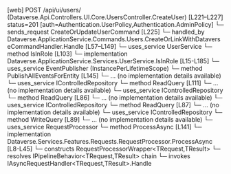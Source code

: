 [web] POST /api/ui/users/  (Dataverse.Api.Controllers.UI.Core.UsersController.CreateUser)  [L221–L227] status=201 [auth=Authentication.UserPolicy,Authentication.AdminPolicy]
  └─ sends_request CreateOrUpdateUserCommand [L225]
    └─ handled_by Dataverse.ApplicationService.Commands.Users.CreateOrLinkWithDataverseCommandHandler.Handle [L57–L149]
      └─ uses_service UserService
        └─ method IsInRole [L103]
          └─ implementation Dataverse.ApplicationService.Services.UserService.IsInRole [L15-L185]
      └─ uses_service EventPublisher (InstancePerLifetimeScope)
        └─ method PublishAllEventsForEntity [L145]
          └─ ... (no implementation details available)
      └─ uses_service IControlledRepository<FirmSettings>
        └─ method ReadQuery [L111]
          └─ ... (no implementation details available)
      └─ uses_service IControlledRepository<Office>
        └─ method ReadQuery [L86]
          └─ ... (no implementation details available)
      └─ uses_service IControlledRepository<Team>
        └─ method ReadQuery [L87]
          └─ ... (no implementation details available)
      └─ uses_service IControlledRepository<User>
        └─ method WriteQuery [L89]
          └─ ... (no implementation details available)
      └─ uses_service RequestProcessor
        └─ method ProcessAsync [L141]
          └─ implementation Dataverse.Services.Features.Requests.RequestProcessor.ProcessAsync [L8-L45]
            └─ constructs RequestProcessorWrapper<TRequest,TResult>
            └─ resolves IPipelineBehavior<TRequest,TResult> chain
            └─ invokes IAsyncRequestHandler<TRequest,TResult>.Handle

